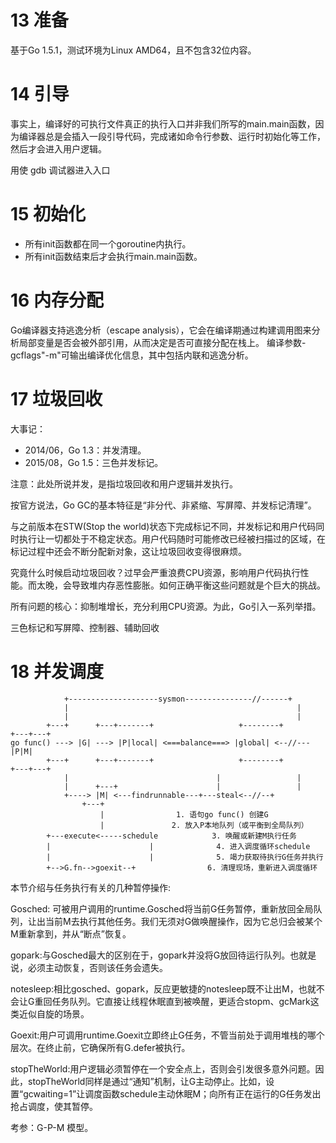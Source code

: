 # 13 准备

基于Go 1.5.1，测试环境为Linux AMD64，且不包含32位内容。


# 14 引导

事实上，编译好的可执行文件真正的执行入口并非我们所写的main.main函数，因为编译器总是会插入一段引导代码，完成诸如命令行参数、运行时初始化等工作，然后才会进入用户逻辑。

用使 gdb 调试器进入入口


# 15 初始化

- 所有init函数都在同一个goroutine内执行。
- 所有init函数结束后才会执行main.main函数。


# 16 内存分配


Go编译器支持逃逸分析（escape analysis），它会在编译期通过构建调用图来分析局部变量是否会被外部引用，从而决定是否可直接分配在栈上。
编译参数-gcflags"-m"可输出编译优化信息，其中包括内联和逃逸分析。


# 17 垃圾回收

大事记：

- 2014/06，Go 1.3：并发清理。
- 2015/08，Go 1.5：三色并发标记。

注意：此处所说并发，是指垃圾回收和用户逻辑并发执行。

按官方说法，Go GC的基本特征是“非分代、非紧缩、写屏障、并发标记清理”。

与之前版本在STW(Stop the world)状态下完成标记不同，并发标记和用户代码同时执行让一切都处于不稳定状态。用户代码随时可能修改已经被扫描过的区域，在标记过程中还会不断分配新对象，这让垃圾回收变得很麻烦。

究竟什么时候启动垃圾回收？过早会严重浪费CPU资源，影响用户代码执行性能。而太晚，会导致堆内存恶性膨胀。如何正确平衡这些问题就是个巨大的挑战。

所有问题的核心：抑制堆增长，充分利用CPU资源。为此，Go引入一系列举措。

三色标记和写屏障、控制器、辅助回收


# 18 并发调度


				+--------------------sysmon---------------//------+
				|                                                   |
				|                                                   |
		    +---+      +---+-------+                   +--------+          +---+---+
    go func() ---> |G| ---> |P|local| <===balance===> |global| <--//--- |P|M|
		    +---+      +---+-------+                   +--------+          +---+---+
				|                                 |                 |
				|      +---+                      |                 |
				+----> |M| <---findrunnable---+---steal<--//--+
					+---+
					    |                1. 语句go func() 创建G
					    |               2. 放入P本地队列（或平衡到全局队列）
		    +---execute<-----schedule            3. 唤醒或新建M执行任务
		    |                      |              4. 进入调度循环schedule
		    |                      |              5. 竭力获取待执行G任务并执行
		    +-->G.fn-->goexit--+                6. 清理现场，重新进入调度循环




本节介绍与任务执行有关的几种暂停操作:

Gosched: 可被用户调用的runtime.Gosched将当前G任务暂停，重新放回全局队列，让出当前M去执行其他任务。我们无须对G做唤醒操作，因为它总归会被某个M重新拿到，并从“断点”恢复。

gopark:与Gosched最大的区别在于，gopark并没将G放回待运行队列。也就是说，必须主动恢复，否则该任务会遗失。

notesleep:相比gosched、gopark，反应更敏捷的notesleep既不让出M，也就不会让G重回任务队列。它直接让线程休眠直到被唤醒，更适合stopm、gcMark这类近似自旋的场景。


Goexit:用户可调用runtime.Goexit立即终止G任务，不管当前处于调用堆栈的哪个层次。在终止前，它确保所有G.defer被执行。

stopTheWorld:用户逻辑必须暂停在一个安全点上，否则会引发很多意外问题。因此，stopTheWorld同样是通过“通知”机制，让G主动停止。比如，设置“gcwaiting=1”让调度函数schedule主动休眠M；向所有正在运行的G任务发出抢占调度，使其暂停。

考参：G-P-M 模型。
